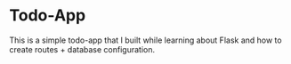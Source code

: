 # Todo-App
This is a simple todo-app that I built while learning about Flask and how to create routes + database configuration.
